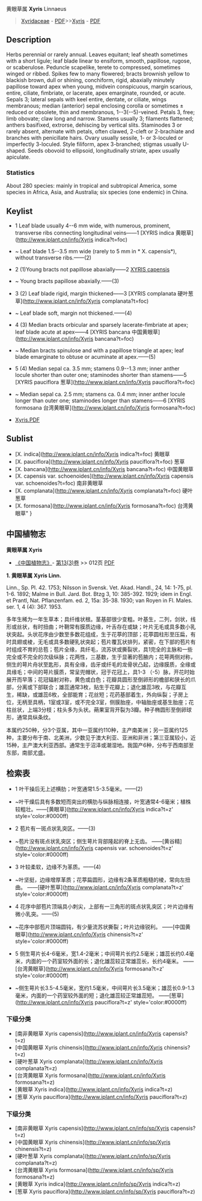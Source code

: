 黄眼草属 **Xyris** Linnaeus

> [Xyridaceae](http://www.iplant.cn/info/Xyridaceae?t=foc) - [PDF](http://www.iplant.cn/foc/pdf/Xyridaceae.pdf)>>[Xyris](http://www.iplant.cn/info/Xyris?t=foc) - [PDF](http://www.iplant.cn/foc/pdf/Xyris.pdf)

## Description

Herbs perennial or rarely annual. Leaves equitant; leaf sheath sometimes with a short ligule; leaf blade linear to ensiform, smooth, papillose, rugose, or scaberulose. Peduncle scapelike, terete to compressed, sometimes winged or ribbed. Spikes few to many flowered; bracts brownish yellow to blackish brown, dull or shining, conchiform, rigid, abaxially minutely papillose toward apex when young, midvein conspicuous, margin scarious, entire, ciliate, fimbriate, or lacerate, apex emarginate, rounded, or acute. Sepals 3; lateral sepals with keel entire, dentate, or ciliate, wings membranous; median (anterior) sepal enclosing corolla or sometimes ± reduced or obsolete, thin and membranous, 1--3(--5)-veined. Petals 3, free; limb obovate; claw long and narrow. Stamens usually 3; filaments flattened; anthers basifixed, extrorse, dehiscing by vertical slits. Staminodes 3 or rarely absent, alternate with petals, often clawed, 2-cleft or 2-brachiate and branches with penicillate hairs. Ovary usually sessile, 1- or 3-loculed or imperfectly 3-loculed. Style filiform, apex 3-branched; stigmas usually U-shaped. Seeds obovoid to ellipsoid, longitudinally striate, apex usually apiculate.

### Statistics
About 280 species: mainly in tropical and subtropical America, some species in Africa, Asia, and Australia; six species (one endemic) in China.

## Keylist

* 1 Leaf blade usually 4--6 mm wide, with numerous, prominent, transverse ribs connecting longitudinal veins——1  [XYRIS indica 黄眼草](http://www.iplant.cn/info/Xyris indica?t=foc)
* ~ Leaf blade 1.5--3.5 mm wide (rarely to 5 mm in * X. capensis*), without transverse ribs.——(2)

* 2 (1)Young bracts not papillose abaxially——2  [XYRIS capensis ](http://www.iplant.cn/info/?t=foc)
* ~ Young bracts papillose abaxially.——(3)

* 3 (2) Leaf blade rigid, margin thickened——3  [XYRIS complanata 硬叶葱草](http://www.iplant.cn/info/Xyris complanata?t=foc)
* ~ Leaf blade soft, margin not thickened.——(4)

* 4 (3) Median bracts orbicular and sparsely lacerate-fimbriate at apex; leaf blade acute at apex——4  [XYRIS bancana 中国黄眼草](http://www.iplant.cn/info/Xyris bancana?t=foc)
* ~ Median bracts spinulose and with a papillose triangle at apex; leaf blade emarginate to obtuse or acuminate at apex.——(5)

* 5 (4) Median sepal ca. 3.5 mm; stamens 0.9--1.3 mm; inner anther locule shorter than outer one; staminodes shorter than stamens——5  [XYRIS pauciflora 葱草](http://www.iplant.cn/info/Xyris pauciflora?t=foc)
* ~ Median sepal ca. 2.5 mm; stamens ca. 0.4 mm; inner anther locule longer than outer one; staminodes longer than stamens——6  [XYRIS formosana 台湾黄眼草](http://www.iplant.cn/info/Xyris formosana?t=foc)

* [Xyris.PDF](http://www.iplant.cn/foc/pdf/Xyris.pdf)

## Sublist

* [X.  indica](http://www.iplant.cn/info/Xyris indica?t=foc)
 黄眼草
* [X.  pauciflora](http://www.iplant.cn/info/Xyris pauciflora?t=foc)
 葱草
* [X.  bancana](http://www.iplant.cn/info/Xyris bancana?t=foc)
 中国黄眼草
* [X.  capensis var. schoenoides](http://www.iplant.cn/info/Xyris capensis var. schoenoides?t=foc)
 南非黄眼草
* [X.  complanata](http://www.iplant.cn/info/Xyris complanata?t=foc)
 硬叶葱草
* [X.  formosana](http://www.iplant.cn/info/Xyris formosana?t=foc) 台湾黄眼草"
}
## 中国植物志

**黄眼草属 Xyris**

* [《中国植物志》](http://www.iplant.cn/frps)- [第13(3)卷](http://www.iplant.cn/frps/vol/13(3)) >> 012页 [PDF](http://www.iplant.cn/frps/pdf/13(3)/012y.pdf)

**1. 黄眼草属 Xyris Linn.**

Linn., Sp. Pl. 42. 1753; Nilsson in Svensk. Vet. Akad. Handl., 24, 14: 1-75, pl. 1-6. 1892; Malme in Bull. Jard. Bot. Btzg 3, 10: 385-392. 1929; idem in Engl. et Prantl, Nat. Pflanzenfam. ed. 2, 15a: 35-38. 1930; van Royen in Fl. Males. ser. 1, 4 (4): 367. 1953.

多年生稀为一年生草本；具纤维状根。茎基部很少变粗。叶基生，二列，剑状，线形或丝状，有时扭曲；叶鞘常有膜质边缘，叶舌存在或缺；叶片无毛或具多数小乳状突起。头状花序由少数至多数花组成，生于花葶的顶部；花葶圆柱形至压扁，有时具翅或棱，无毛或具多数硬乳状突起；苞片覆瓦状排列，紧密，在下部的苞片有时组成不育的总苞；苞片全缘，具纤毛，流苏状或撕裂状，具1完全的主脉和一些完全或不完全的次级纵脉；花两性，三基数，生于显著的苞腋内；花萼两侧对称，侧生的萼片舟状至匙形，具有全缘，齿牙或纤毛的龙骨状凸起，边缘膜质，全缘或具缘毛；中间的萼片膜质，常呈兜帽状，冠于花冠上，具1-3 （-5）脉，开花时始展开而早落；花冠辐射对称，黄色或白色；花瓣具圆形至倒卵形的檐部和狭长的爪部，分离或下部联合；雄蕊通常3枚，贴生于花瓣上；退化雄蕊3枚，与花瓣互生，稀缺，或雄蕊6枚，全部能育；花丝短；花药基部着生，外向纵裂；子房上位，无柄至具柄，1室或3室，或不完全3室，侧膜胎座，中轴胎座或基生胎座；花柱丝状，上端3分枝；柱头多为头状。蒴果室背开裂为3瓣。种子椭圆形至倒卵球形，通常具纵条纹。

本属约250种，分3个亚属，其中一亚属约110种，主产南美洲；另一亚属约125种，主要分布于南、北美洲，少数见于澳大利亚、亚洲和非洲；第三亚属较小，近15种，主产澳大利亚西部。通常生于沼泽或潮湿地。我国产6种，分布于西南部至东部，南部尤盛。

## 检索表

* 1 叶干操后无上述横肋；叶宽通常1.5-3.5毫米。——(2)
* ~叶干燥后具有多数短而突出的横肋与纵脉相连接，叶宽通常4-6毫米；植株较粗壮。——[黄眼草](http://www.iplant.cn/info/Xyris indica?t=z'  style='color:#0000ff)

* 2 苞片有一斑点状乳突区。——(3)
* ~苞片没有斑点状乳突区；侧生萼片背部隆起的脊上无齿。 ——[黄谷精](http://www.iplant.cn/info/Xyris capensis var. schoenoides?t=z'  style='color:#0000ff)

* 3 叶较柔软，边缘不为革质。——(4)
* ~叶坚挺，边缘增厚革质；花葶扁圆形，边缘有2条革质粗糙的棱，常向左扭曲。 ——[硬叶葱草](http://www.iplant.cn/info/Xyris complanata?t=z'  style='color:#0000ff)

* 4 花序中部苞片顶端具小刺尖，上部有一三角形的斑点状乳突区；叶片边缘有微小乳突。——(5)
* ~花序中部苞片顶端圆钝，有少量流苏状撕裂；叶片边缘锐利。 ——[中国黄眼草](http://www.iplant.cn/info/Xyris chinensis?t=z'  style='color:#0000ff)

* 5 侧生萼片长4-6毫米，宽1.4-2毫米；中间萼片长约2.5毫米；雄蕊长约0.4毫米，内面的一个药室较外面的长；退化雄蕊较正常雄蕊长，长约4毫米。 ——[台湾黄眼草](http://www.iplant.cn/info/Xyris formosana?t=z'  style='color:#0000ff)

* ~侧生萼片长3.5-4.5毫米，宽约1.5毫米，中间萼片长3.5毫米；雄蕊长0.9-1.3毫米，内面的一个药室较外面的短；退化雄蕊较正常雄蕊短。 ——[葱草](http://www.iplant.cn/info/Xyris pauciflora?t=z'  style='color:#0000ff)

### 下级分类
* [南非黄眼草  Xyris capensis](http://www.iplant.cn/info/Xyris capensis?t=z)
* [中国黄眼草  Xyris chinensis](http://www.iplant.cn/info/Xyris chinensis?t=z)
* [硬叶葱草  Xyris complanata](http://www.iplant.cn/info/Xyris complanata?t=z)
* [台湾黄眼草  Xyris formosana](http://www.iplant.cn/info/Xyris formosana?t=z)
* [黄眼草  Xyris indica](http://www.iplant.cn/info/Xyris indica?t=z)
* [葱草  Xyris pauciflora](http://www.iplant.cn/info/Xyris pauciflora?t=z)

### 下级分类
* [南非黄眼草  Xyris capensis](http://www.iplant.cn/info/sp/Xyris capensis?t=z)
* [中国黄眼草  Xyris chinensis](http://www.iplant.cn/info/sp/Xyris chinensis?t=z)
* [硬叶葱草  Xyris complanata](http://www.iplant.cn/info/sp/Xyris complanata?t=z)
* [台湾黄眼草  Xyris formosana](http://www.iplant.cn/info/sp/Xyris formosana?t=z)
* [黄眼草  Xyris indica](http://www.iplant.cn/info/sp/Xyris indica?t=z)
* [葱草  Xyris pauciflora](http://www.iplant.cn/info/sp/Xyris pauciflora?t=z)
